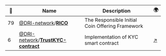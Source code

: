 |:star2: | Name | Description | 🌍|
|---|---|---|---|
|79|[@DRI-network](https://github.com/DRI-network)/[**RICO**](https://github.com/DRI-network/RICO)|The Responsible Initial Coin Offering Framework||
|6|[@DRI-network](https://github.com/DRI-network)/[**TrustKYC-contract**](https://github.com/DRI-network/TrustKYC-contract)|Implementation of KYC smart contract|[:arrow_upper_right:](https://akademia.dri.network/)|

